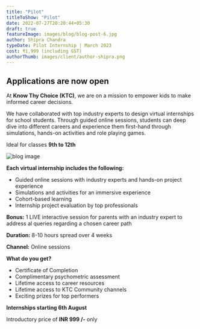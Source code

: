```yaml
---
title: "Pilot"
titleToShow: "Pilot"
date: 2022-07-27T20:20:44+05:30
draft: true
featureImage: images/blog/blog-post-6.jpg
author: Shipra Chandra
typeDate: Pilot Internship | March 2023
cost: ₹1,999 (including GST) 
authorThumb: images/client/author-shipra.png
---
```


## Applications are now open

At __Know Thy Choice (KTC)__, we are on a mission to empower kids to make informed career decisions.

We have collaborated with top industry experts to design virtual internships for school students. Through guided online sessions, students can deep dive into different careers and experience them first-hand through simulations, hands-on activities and role playing games.

Ideal for classes __9th to 12th__

![blog image](/images/blog/single-blog-1.jpg)

__Each virtual internship includes the following:__
- Guided online sessions with industry experts and hands-on project experience
- Simulations and activities for an immersive experience 
- Cohort-based learning
- Internship project evaluation by top professionals

__Bonus:__  1 LIVE interactive session for parents with an industry expert to address al queries regarding a chosen career path

__Duration:__ 8-10 hours spread over 4 weeks

__Channel:__ Online sessions

__What do you get?__
- Certificate of Completion
- Complimentary psychometric assessment
- Lifetime access to career resources 
- Lifetime access to KTC Community channels
- Exciting prizes for top performers

__Internships starting 6th August__

Introductory price of **INR 999 /-** only

<!-- Only 30 seats per cohort [Apply Now](https://forms.office.com/r/Wwe2xJwWj6) -->


